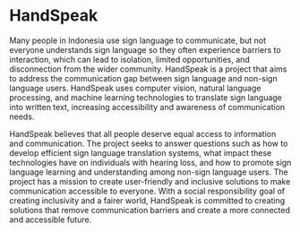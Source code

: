 # HandSpeak
Many people in Indonesia use sign language to communicate, but not everyone understands sign language so they often experience barriers to interaction, which can lead to isolation, limited opportunities, and disconnection from the wider community. HandSpeak is a project that aims to address the communication gap between sign language and non-sign language users. HandSpeak uses computer vision, natural language processing, and machine learning technologies to translate sign language into written text, increasing accessibility and awareness of communication needs. 

HandSpeak believes that all people deserve equal access to information and communication. The project seeks to answer questions such as how to develop efficient sign language translation systems, what impact these technologies have on individuals with hearing loss, and how to promote sign language learning and understanding among non-sign language users. The project has a mission to create user-friendly and inclusive solutions to make communication accessible to everyone. With a social responsibility goal of creating inclusivity and a fairer world, HandSpeak is committed to creating solutions that remove communication barriers and create a more connected and accessible future.
